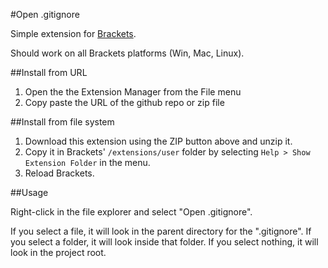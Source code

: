 #Open .gitignore

Simple extension for [Brackets](http://brackets.io/).

Should work on all Brackets platforms (Win, Mac, Linux).

##Install from URL

1. Open the the Extension Manager from the File menu
2. Copy paste the URL of the github repo or zip file


##Install from file system

1. Download this extension using the ZIP button above and unzip it.
2. Copy it in Brackets' `/extensions/user` folder by selecting `Help > Show Extension Folder` in the menu. 
3. Reload Brackets.

##Usage

Right-click in the file explorer and select "Open .gitignore".

If you select a file, it will look in the parent directory for the ".gitignore".
If you select a folder, it will look inside that folder.
If you select nothing, it will look in the project root.